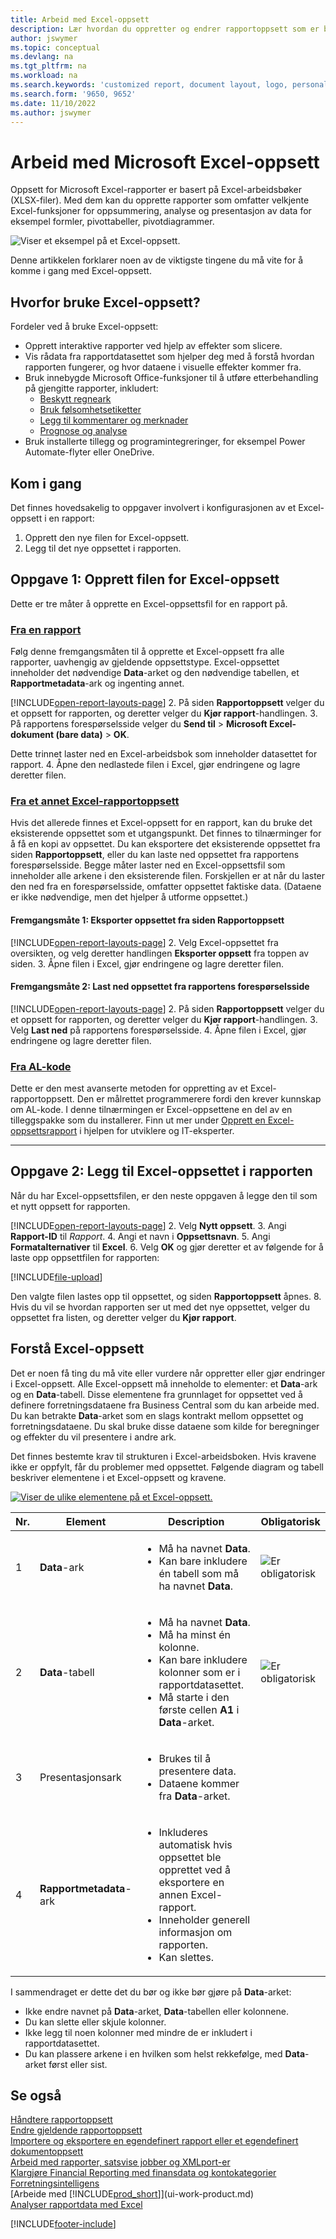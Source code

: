 ```yaml
---
title: Arbeid med Excel-oppsett
description: Lær hvordan du oppretter og endrer rapportoppsett som er bygd ved hjelp av Excel.
author: jswymer
ms.topic: conceptual
ms.devlang: na
ms.tgt_pltfrm: na
ms.workload: na
ms.search.keywords: 'customized report, document layout, logo, personalize'
ms.search.form: '9650, 9652'
ms.date: 11/10/2022
ms.author: jswymer
---
```

# Arbeid med Microsoft Excel-oppsett

Oppsett for Microsoft Excel-rapporter er basert på Excel-arbeidsbøker (XLSX-filer). Med dem kan du opprette rapporter som omfatter velkjente Excel-funksjoner for oppsummering, analyse og presentasjon av data for eksempel formler, pivottabeller, pivotdiagrammer.

![Viser et eksempel på et Excel-oppsett.](media/excel-layout-2.png)

Denne artikkelen forklarer noen av de viktigste tingene du må vite for å komme i gang med Excel-oppsett.

## Hvorfor bruke Excel-oppsett?

Fordeler ved å bruke Excel-oppsett:

- Opprett interaktive rapporter ved hjelp av effekter som slicere.
- Vis rådata fra rapportdatasettet som hjelper deg med å forstå hvordan rapporten fungerer, og hvor dataene i visuelle effekter kommer fra.
- Bruk innebygde Microsoft Office-funksjoner til å utføre etterbehandling på gjengitte rapporter, inkludert:
  - [Beskytt regneark](https://support.microsoft.com/office/protect-a-worksheet-3179efdb-1285-4d49-a9c3-f4ca36276de6)
  - [Bruk følsomhetsetiketter](https://support.microsoft.com/office/apply-sensitivity-labels-to-your-files-and-email-in-office-2f96e7cd-d5a4-403b-8bd7-4cc636bae0f9)
  - [Legg til kommentarer og merknader](https://support.microsoft.com/office/insert-comments-and-notes-in-excel-65f504d8-160b-4a05-ac30-46fbd5227a52)
  - [Prognose og analyse](https://support.microsoft.com/office/introduction-to-what-if-analysis-22bffa5f-e891-4acc-bf7a-e4645c446fb4)
- Bruk installerte tillegg og programintegreringer, for eksempel Power Automate-flyter eller OneDrive.

## Kom i gang

Det finnes hovedsakelig to oppgaver involvert i konfigurasjonen av et Excel-oppsett i en rapport:

1. Opprett den nye filen for Excel-oppsett.
2. Legg til det nye oppsettet i rapporten.

## Oppgave 1: Opprett filen for Excel-oppsett

Dette er tre måter å opprette en Excel-oppsettsfil for en rapport på.

### [Fra en rapport](#tab/any-report)

Følg denne fremgangsmåten til å opprette et Excel-oppsett fra alle rapporter, uavhengig av gjeldende oppsettstype. Excel-oppsettet inneholder det nødvendige **Data**-arket og den nødvendige tabellen, et **Rapportmetadata**-ark og ingenting annet.

[!INCLUDE[open-report-layouts-page](includes/open-report-layouts-page.md)]
2. På siden **Rapportoppsett** velger du et oppsett for rapporten, og deretter velger du **Kjør rapport**-handlingen.
3. På rapportens forespørselsside velger du **Send til** > **Microsoft Excel-dokument (bare data)** > **OK**.

   Dette trinnet laster ned en Excel-arbeidsbok som inneholder datasettet for rapport.
4. Åpne den nedlastede filen i Excel, gjør endringene og lagre deretter filen.

### [Fra et annet Excel-rapportoppsett](#tab/other-layout)

Hvis det allerede finnes et Excel-oppsett for en rapport, kan du bruke det eksisterende oppsettet som et utgangspunkt. Det finnes to tilnærminger for å få en kopi av oppsettet. Du kan eksportere det eksisterende oppsettet fra siden **Rapportoppsett**, eller du kan laste ned oppsettet fra rapportens forespørselsside. Begge måter laster ned en Excel-oppsettsfil som inneholder alle arkene i den eksisterende filen. Forskjellen er at når du laster den ned fra en forespørselsside, omfatter oppsettet faktiske data. (Dataene er ikke nødvendige, men det hjelper å utforme oppsettet.)

#### Fremgangsmåte 1: Eksporter oppsettet fra siden **Rapportoppsett**

[!INCLUDE[open-report-layouts-page](includes/open-report-layouts-page.md)]
2. Velg Excel-oppsettet fra oversikten, og velg deretter handlingen **Eksporter oppsett** fra toppen av siden.
3. Åpne filen i Excel, gjør endringene og lagre deretter filen.

#### Fremgangsmåte 2: Last ned oppsettet fra rapportens forespørselsside

[!INCLUDE[open-report-layouts-page](includes/open-report-layouts-page.md)]
2. På siden **Rapportoppsett** velger du et oppsett for rapporten, og deretter velger du **Kjør rapport**-handlingen.
3. Velg **Last ned** på rapportens forespørselsside.
4. Åpne filen i Excel, gjør endringene og lagre deretter filen.

### [Fra AL-kode](#tab/from-code)

Dette er den mest avanserte metoden for oppretting av et Excel-rapportoppsett. Den er målrettet programmerere fordi den krever kunnskap om AL-kode. I denne tilnærmingen er Excel-oppsettene en del av en tilleggspakke som du installerer. Finn ut mer under [Opprett en Excel-oppsettsrapport](/dynamics365/business-central/dev-itpro/developer/devenv-howto-excel-report-layout) i hjelpen for utviklere og IT-eksperter.

---

## Oppgave 2: Legg til Excel-oppsettet i rapporten

Når du har Excel-oppsettsfilen, er den neste oppgaven å legge den til som et nytt oppsett for rapporten.

[!INCLUDE[open-report-layouts-page](includes/open-report-layouts-page.md)]
2. Velg **Nytt oppsett**.
3. Angi **Rapport-ID** til *Rapport*.
4. Angi et navn i **Oppsettsnavn**.
5. Angi **Formatalternativer** til **Excel**.
6. Velg **OK** og gjør deretter et av følgende for å laste opp oppsettfilen for rapporten:

   [!INCLUDE[file-upload](includes/file-upload.md)]

   Den valgte filen lastes opp til oppsettet, og siden **Rapportoppsett** åpnes.
8. Hvis du vil se hvordan rapporten ser ut med det nye oppsettet, velger du oppsettet fra listen, og deretter velger du **Kjør rapport**.

<!--

**Data** sheet
  - An Excel layout must contain a sheet named **Data**.
  - The **Data** sheet must include a table named **Data**.

**Data** table
  - The **Data** sheet must include a table named **Data**.
  - The table must have at least one column and can only include columns that are also in the report dataset.
  - The table must start in the first cell **A1** of the **Data** sheet.

3. Report metadata 
-->

## Forstå Excel-oppsett

Det er noen få ting du må vite eller vurdere når oppretter eller gjør endringer i Excel-oppsett. Alle Excel-oppsett må inneholde to elementer: et **Data**-ark og en **Data**-tabell. Disse elementene fra grunnlaget for oppsettet ved å definere forretningsdataene fra Business Central som du kan arbeide med. Du kan betrakte **Data**-arket som en slags kontrakt mellom oppsettet og forretningsdataene. Du skal bruke disse dataene som kilde for beregninger og effekter du vil presentere i andre ark.

Det finnes bestemte krav til strukturen i Excel-arbeidsboken. Hvis kravene ikke er oppfylt, får du problemer med oppsettet. Følgende diagram og tabell beskriver elementene i et Excel-oppsett og kravene.

[![Viser de ulike elementene på et Excel-oppsett.](media/excel-layout-callouts-2.png)](media/excel-layout-callouts-2.png#lightbox)

|Nr.|Element|Description|Obligatorisk|
|---|-------|----|---|
|1|**Data**-ark|<ul><li>Må ha navnet **Data**.</li><li>Kan bare inkludere én tabell som må ha navnet **Data**.</li></ul>|![Er obligatorisk](media/check.png) | 
|2|**Data**-tabell|<ul><li>Må ha navnet **Data**.</li><li>Må ha minst én kolonne.</li><li>Kan bare inkludere kolonner som er i rapportdatasettet.</li><li>Må starte i den første cellen **A1** i **Data**-arket.</li></ul>|![Er obligatorisk](media/check.png)|
|3|Presentasjonsark|<ul><li>Brukes til å presentere data.</li><li>Dataene kommer fra **Data**-arket. </li></ul>||
|4|**Rapportmetadata**-ark|<ul><li>Inkluderes automatisk hvis oppsettet ble opprettet ved å eksportere en annen Excel-rapport.</li><li>Inneholder generell informasjon om rapporten.</li><li>Kan slettes.</li></ul>|

I sammendraget er dette det du bør og ikke bør gjøre på **Data**-arket:

- Ikke endre navnet på **Data**-arket, **Data**-tabellen eller kolonnene.
- Du kan slette eller skjule kolonner.
- Ikke legg til noen kolonner med mindre de er inkludert i rapportdatasettet.
- Du kan plassere arkene i en hvilken som helst rekkefølge, med **Data**-arket først eller sist.

## Se også

[Håndtere rapportoppsett](ui-manage-report-layouts.md)  
[Endre gjeldende rapportoppsett](ui-how-change-layout-currently-used-report.md)  
[Importere og eksportere en egendefinert rapport eller et egendefinert dokumentoppsett](ui-how-import-and-export-report-layout.md)  
[Arbeid med rapporter, satsvise jobber og XMLport-er](ui-work-report.md)  
[Klargjøre Financial Reporting med finansdata og kontokategorier](bi-how-work-account-schedule.md)  
[Forretningsintelligens](bi.md)  
[Arbeide med [!INCLUDE[prod_short](includes/prod_short.md)]](ui-work-product.md)  
[Analyser rapportdata med Excel](report-analyze-excel.md)  

[!INCLUDE[footer-include](includes/footer-banner.md)]
